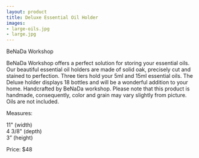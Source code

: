```yaml
---
layout: product
title: Deluxe Essential Oil Holder
images:
- large-oils.jpg
- large.jpg
---
```


BeNaDa Workshop


BeNaDa Workshop offers a perfect solution for storing your essential oils. Our beautiful essential oil holders are made of solid oak, precisely cut and stained to perfection. Three tiers hold your 5ml and 15ml essential oils. The Deluxe holder displays 18 bottles and will be a wonderful addition to your home. Handcrafted by BeNaDa workshop. Please note that this product is handmade, consequently, color and grain may vary slightly from picture. Oils are not included.



Measures:  

11" (width)  
4 3/8" (depth)  
3” (height)  

Price: $48  
